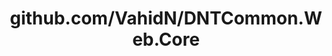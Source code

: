 ---
layout: post
title: github.com/VahidN/DNTCommon.Web.Core
categories: link
tags: [انگلیسی, برنامه‌نویسی]
---